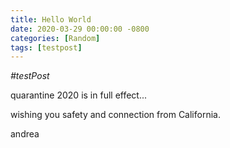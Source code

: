 ```yaml
---
title: Hello World
date: 2020-03-29 00:00:00 -0800
categories: [Random]
tags: [testpost]
---
```


*#testPost*

quarantine 2020 is in full effect...

wishing you safety and connection from California. 

andrea 